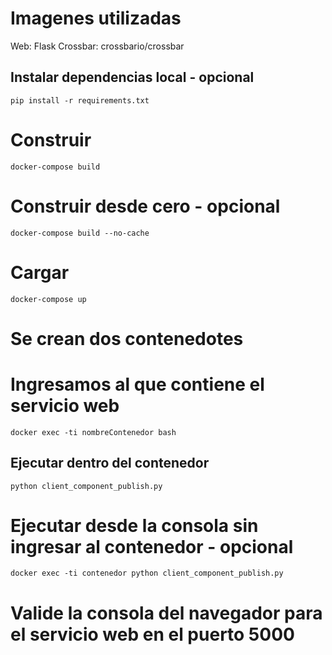 # Imagenes utilizadas
Web: Flask
Crossbar: crossbario/crossbar

## Instalar dependencias local - opcional
```
pip install -r requirements.txt
```

# Construir
```
docker-compose build
```

# Construir desde cero - opcional
```
docker-compose build --no-cache
```

# Cargar
```
docker-compose up
```

# Se crean dos contenedotes
# Ingresamos al que contiene el servicio web
```
docker exec -ti nombreContenedor bash
```

## Ejecutar dentro del contenedor
```
python client_component_publish.py 
```

# Ejecutar desde la consola sin ingresar al contenedor - opcional
```
docker exec -ti contenedor python client_component_publish.py
```

# Valide la consola del navegador para el servicio web en el puerto 5000
